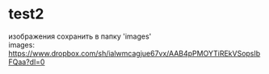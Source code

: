 # test2
изображения сохранить в папку 'images'<br>
images: https://www.dropbox.com/sh/ialwmcagjue67vx/AAB4pPMOYTiREkVSopsIbFQaa?dl=0
